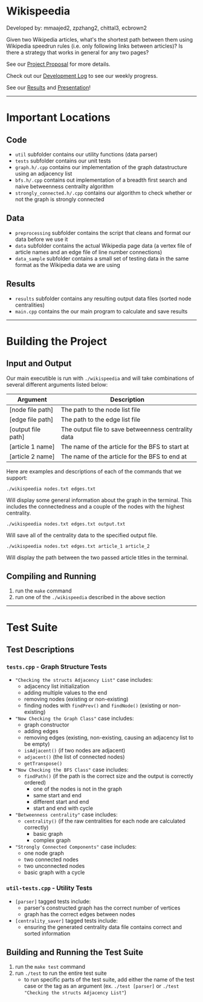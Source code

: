 # Wikispeedia
Developed by: mmaajed2, zpzhang2, chittal3, ecbrown2

Given two Wikipedia articles, what's the shortest path between them using Wikipedia speedrun rules (i.e. only following links between articles)? Is there a strategy that works in general for any two pages?

See our [Project Proposal](projectProposal.md) for more details.

Check out our [Development Log](devlog.md) to see our weekly progress.

See our [Results](final_report.md) and [Presentation]()!

---

# Important Locations

## Code
- `util` subfolder contains our utility functions (data parser)
- `tests` subfolder contains our unit tests
- `graph.h/.cpp` contains our implementation of the graph datastructure using an adjacency list
- `bfs.h/.cpp` contains out implementation of a breadth first search and naive betweenness centrailty algorithm
- `strongly_connected.h/.cpp` contains our algorithm to check whether or not the graph is strongly connected

## Data
- `preprocessing` subfolder contains the script that cleans and format our data before we use it
- `data` subfolder contains the actual Wikipedia page data (a vertex file of article names and an edge file of line number connections)
- `data_sample` subfolder contains a small set of testing data in the same format as the Wikipedia data we are using

## Results
- `results` subfolder contains any resulting output data files (sorted node centralities)
- `main.cpp` contains the our main program to calculate and save results

---

# Building the Project
## Input and Output
Our main executible is run with `./wikispeedia` and will take combinations of several different arguments listed below:

| Argument           | Description |
|--------------------|-------------|
| [node file path]   | The path to the node list file |
| [edge file path]   | The path to the edge list file |
| [output file path] | The output file to save betweenness centrality data |
| [article 1 name]   | The name of the article for the BFS to start at |
| [article 2 name]   | The name of the article for the BFS to end at |

Here are examples and descriptions of each of the commands that we support:

```
./wikispeedia nodes.txt edges.txt
```
Will display some general information about the graph in the terminal. This includes the connectedness and a couple of the nodes with the highest centrality.

```
./wikispeedia nodes.txt edges.txt output.txt
```
Will save all of the centrality data to the specified output file.

```
./wikispeedia nodes.txt edges.txt article_1 article_2
```
Will display the path between the two passed article titles in the terminal.

## Compiling and Running
1. run the `make` command
2. run one of the `./wikispeedia` described in the above section

---

# Test Suite
## Test Descriptions
### `tests.cpp` - Graph Structure Tests
- `"Checking the structs Adjacency List"` case includes:
    - adjacency list initialization
    - adding multiple values to the end
    - removing nodes (existing or non-existing)
    - finding nodes with `findPrev()` and `findNode()` (existing or non-existing)
- `"Now Checking the Graph Class"` case includes:
    - graph constructor
    - adding edges
    - removing edges (existing, non-existing, causing an adjacency list to be empty)
    - `isAdjacent()` (if two nodes are adjacent)
    - `adjacent()` (the list of connected nodes)
    - `getTranspose()`
- `"Now Checking the BFS Class"` case includes:
    - `findPath()` (if the path is the correct size and the output is correctly ordered)
        - one of the nodes is not in the graph
        - same start and end
        - different start and end
        - start and end with cycle
- `"Betweenness centrality"` case includes:
    - `centrality()` (if the raw centralities for each node are calculated correctly)
        - basic graph
        - complex graph
- `"Strongly Connected Components"` case includes:
    - one node graph
    - two connected nodes
    - two unconnected nodes
    - basic graph with a cycle

### `util-tests.cpp` - Utility Tests
- `[parser]` tagged tests include:
    - parser's constructed graph has the correct number of vertices
    - graph has the correct edges between nodes
- `[centrality_saver]` tagged tests include:
    - ensuring the generated centrality data file contains correct and sorted information

## Building and Running the Test Suite
1. run the `make test` command
2. run `./test` to run the entire test suite
    - to run specific parts of the test suite, add either the name of the test case or the tag as an argument (ex. `./test [parser]` or `./test "Checking the structs Adjacency List"`)